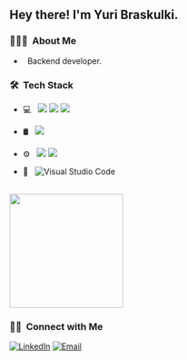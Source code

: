 <h2> Hey there! I'm Yuri Braskulki.</h2>

<h3> 👨🏻‍💻 &nbsp;About Me </h3>

- &nbsp; Backend developer.

<h3> 🛠 &nbsp;Tech Stack</h3>

- 💻 &nbsp; <img src="https://img.shields.io/badge/JavaScript-323330?style=for-the-badge&logo=javascript&logoColor=F7DF1E" /> <img src="https://img.shields.io/badge/TypeScript-007ACC?style=for-the-badge&logo=typescript&logoColor=white"/> <img src="https://img.shields.io/badge/Node.js-43853D?style=for-the-badge&logo=node.js&logoColor=white"/>

- 🛢 &nbsp;
  <img src="https://img.shields.io/badge/MongoDB-4EA94B?style=for-the-badge&logo=mongodb&logoColor=white"/>
- ⚙️ &nbsp;
  <img src="https://img.shields.io/badge/git%20-%23F05033.svg?&style=for-the-badge&logo=git&logoColor=white"/> <img src="https://img.shields.io/badge/github%20-%23121011.svg?&style=for-the-badge&logo=github&logoColor=white"/>

- 🔧 &nbsp;
 ![Visual Studio Code](https://img.shields.io/badge/-VsCode-2C2C32?style=flat-square&logo=visual-studio-code&logoColor=0078D7)


<br/>

<a href="https://github.com/Braskulki">
  <img height="200em" src="https://github-readme-stats.vercel.app/api/top-langs/?username=Braskulki&theme=nord&layout=compact" />
  
</a>


<br/>
<h3> 🤝🏻 &nbsp;Connect with Me </h3>

<p>
<a href="https://www.linkedin.com/in/yuribraskulki/" target="_blank"><img alt="LinkedIn" src="https://img.shields.io/badge/LinkedIn-yuribraskulki-blue?style=flat-square&logo=linkedin"></a>
<a href="mailto:yuribraskulki@hotmail.com"><img alt="Email" src="https://img.shields.io/badge/Email-yuribraskulki@hotmail.com-blue?style=flat-square&logo=gmail"></a>
</p>

<!---
Braskulki/Braskulki is a ✨ special ✨ repository because its `README.md` (this file) appears on your GitHub profile.
You can click the Preview link to take a look at your changes.
--->
